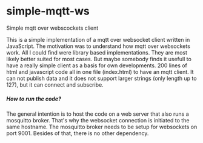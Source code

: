 # simple-mqtt-ws
Simple mqtt over webscockets client

This is a simple implementation of a mqtt over websocket client written in JavaScript.
The motivation was to understand how mqtt over websockets work. All I could find were library based implementations.
They are most likely better suited for most cases. But maybe somebody finds it usefull to have a really simple client as a basis for own developments.
200 lines of html and javascript code all in one file (index.html) to have an mqtt client.
It can not publish data and it does not support larger strings (only length up to 127), but it can connect and subscribe.

##### How to run the code?

The general intention is to host the code on a web server that also runs a mosquitto broker. That's why the websocket connection is initiated to the same hostname. The mosquitto broker needs to be setup for websockets on port 9001. Besides of that, there is no other dependency.
